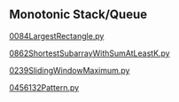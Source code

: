 ## Monotonic Stack/Queue
[0084LargestRectangle.py](0084LargestRectangle.py)

[0862ShortestSubarrayWithSumAtLeastK.py](0862ShortestSubarrayWithSumAtLeastK.py)

[0239SlidingWindowMaximum.py](0239SlidingWindowMaximum.py)

[0456132Pattern.py](0456132Pattern.py)
